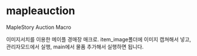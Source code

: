# mapleauction
MapleStory Auction Macro

이미지서치를 이용한 메이플 경매장 매크로.
item_image폴더에 이미지 캡쳐해서 넣고, 관리자모드에서 실행, main에서 물품 추가해서 실행하면 됩니다.
